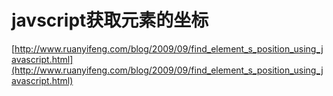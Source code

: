# javscript获取元素的坐标

[http://www.ruanyifeng.com/blog/2009/09/find_element_s_position_using_javascript.html](http://www.ruanyifeng.com/blog/2009/09/find_element_s_position_using_javascript.html)